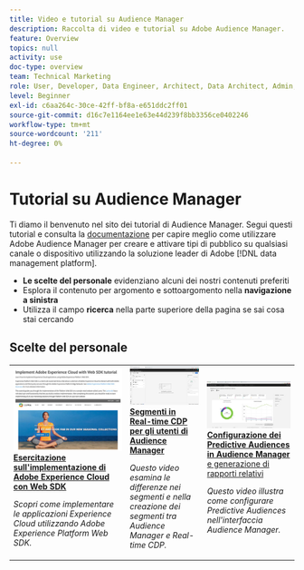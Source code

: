 ```yaml
---
title: Video e tutorial su Audience Manager
description: Raccolta di video e tutorial su Adobe Audience Manager.
feature: Overview
topics: null
activity: use
doc-type: overview
team: Technical Marketing
role: User, Developer, Data Engineer, Architect, Data Architect, Admin, Leader
level: Beginner
exl-id: c6aa264c-30ce-42ff-bf8a-e651ddc2ff01
source-git-commit: d16c7e1164ee1e63e44d239f8bb3356ce0402246
workflow-type: tm+mt
source-wordcount: '211'
ht-degree: 0%

---
```


# Tutorial su Audience Manager

Ti diamo il benvenuto nel sito dei tutorial di Audience Manager. Segui questi tutorial e consulta la [documentazione](https://experienceleague.adobe.com/docs/audience-manager/user-guide/aam-home.html?lang=it) per capire meglio come utilizzare Adobe Audience Manager per creare e attivare tipi di pubblico su qualsiasi canale o dispositivo utilizzando la soluzione leader di Adobe [!DNL data management platform].

* **Le scelte del personale** evidenziano alcuni dei nostri contenuti preferiti
* Esplora il contenuto per argomento e sottoargomento nella **navigazione a sinistra**
* Utilizza il campo **ricerca** nella parte superiore della pagina se sai cosa stai cercando

<div id="recs-overview-body-1"></div>
<div id="recs-overview-body-2"></div>
<div id="recs-overview-body-3"></div>
<div id="recs-overview-body-4"></div>
<div id="recs-overview-body-5"></div>
<div id="recs-overview-body-6"></div>

<div id="staff-picks-section">

## Scelte del personale

<table>
<tr>
  <td>
    <a href="https://experienceleague.adobe.com/docs/platform-learn/implement-web-sdk/overview.html?lang=it">
      <img alt="immagine di anteprima per l&apos;esercitazione &apos;Implementare Adobe Experience Cloud con Web SDK&apos;" src="assets/implement-web-sdk.jpg" />
    </a>
    <div>
      <a href="https://experienceleague.adobe.com/docs/platform-learn/implement-web-sdk/overview.html?lang=it">
    <strong>Esercitazione sull'implementazione di Adobe Experience Cloud con Web SDK</strong>
    </a>
    </div>
    <p>
    <em>Scopri come implementare le applicazioni Experience Cloud utilizzando Adobe Experience Platform Web SDK.</em>
    <p>
  </td>
  <td>
    <a href="https://experienceleague.adobe.com/docs/audience-manager-learn/tutorials/other-integrations/integrating-with-rtcdp/rtcdp-segments-for-aam-users.html?lang=it">
      <img alt="immagine di anteprima per l’esercitazione ‘Understanding Segments in Real-time CDP’ (Informazioni sui segmenti in Real-time CDP)" src="assets/331901.jpg" />
    </a>
    <div>
      <a href="https://experienceleague.adobe.com/docs/audience-manager-learn/tutorials/other-integrations/integrating-with-rtcdp/rtcdp-segments-for-aam-users.html?lang=it">
    <strong>Segmenti in Real-time CDP per gli utenti di Audience Manager</strong>
    </a>
    </div>
    <p>
    <em>Questo video esamina le differenze nei segmenti e nella creazione dei segmenti tra Audience Manager e Real-time CDP.</em>
    <p>
  </td>
  <td>
    <a href="https://experienceleague.adobe.com/docs/audience-manager-learn/tutorials/build-and-manage-audiences/algorithmic-models/configure-and-report-on-predictive-audiences.html?lang=it">
      <img alt="miniatura per l’esercitazione &quot;Configurare e creare rapporti sulle audience predittive in Audience Manager&quot;" src="assets/33630.jpg" />
    </a>
    <div>
      <a href="https://experienceleague.adobe.com/docs/audience-manager-learn/tutorials/build-and-manage-audiences/algorithmic-models/configure-and-report-on-predictive-audiences.html?lang=it">
    <strong>Configurazione dei Predictive Audiences in Audience Manager</strong> e generazione di rapporti relativi
    </a>
    </div>
    <p>
    <em>Questo video illustra come configurare Predictive Audiences nell'interfaccia Audience Manager.</em>
    <p>
  </td>
</tr>
</table>
</div>
